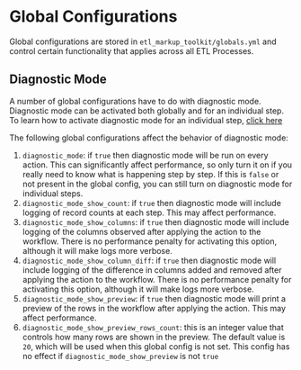 # Global Configurations

Global configurations are stored in `etl_markup_toolkit/globals.yml` and control certain functionality that applies across all ETL Processes.

## Diagnostic Mode
A number of global configurations have to do with diagnostic mode. Diagnostic mode can be activated both globally and for an individual step. To learn how to activate diagnostic mode for an individual step, [click here](actions.md#universal-arguments)

The following global configurations affect the behavior of diagnostic mode:

1. `diagnostic_mode`: if `true` then diagnostic mode will be run on every action. This can significantly affect performance, so only turn it on if you really need to know what is happening step by step. If this is `false` or not present in the global config, you can still turn on diagnostic mode for individual steps.
2. `diagnostic_mode_show_count`: if `true` then diagnostic mode will include logging of record counts at each step. This may affect performance.
3. `diagnostic_mode_show_columns`: if `true` then diagnostic mode will include logging of the columns observed after applying the action to the workflow. There is no performance penalty for activating this option, although it will make logs more verbose.
4. `diagnostic_mode_show_column_diff`: if `true` then diagnostic mode will include logging of the difference in columns added and removed after applying the action to the workflow. There is no performance penalty for activating this option, although it will make logs more verbose.
5. `diagnostic_mode_show_preview`: if `true` then diagnostic mode will print a preview of the rows in the workflow after applying the action. This may affect performance.
6. `diagnostic_mode_show_preview_rows_count`: this is an integer value that controls how many rows are shown in the preview. The default value is `20`, which will be used when this global config is not set. This config has no effect if `diagnostic_mode_show_preview` is not `true`